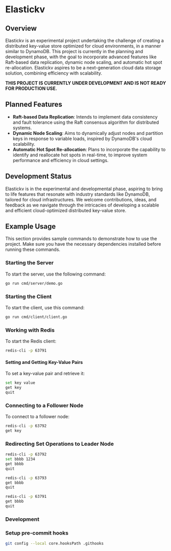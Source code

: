 # Elastickv

## Overview
Elastickv is an experimental project undertaking the challenge of creating a distributed key-value store optimized for cloud environments, in a manner similar to DynamoDB. This project is currently in the planning and development phase, with the goal to incorporate advanced features like Raft-based data replication, dynamic node scaling, and automatic hot spot re-allocation. Elastickv aspires to be a next-generation cloud data storage solution, combining efficiency with scalability.

**THIS PROJECT IS CURRENTLY UNDER DEVELOPMENT AND IS NOT READY FOR PRODUCTION USE.**

## Planned Features
- **Raft-based Data Replication**: Intends to implement data consistency and fault tolerance using the Raft consensus algorithm for distributed systems.
- **Dynamic Node Scaling**: Aims to dynamically adjust nodes and partition keys in response to variable loads, inspired by DynamoDB's cloud scalability.
- **Automatic Hot Spot Re-allocation**: Plans to incorporate the capability to identify and reallocate hot spots in real-time, to improve system performance and efficiency in cloud settings.

## Development Status
Elastickv is in the experimental and developmental phase, aspiring to bring to life features that resonate with industry standards like DynamoDB, tailored for cloud infrastructures. We welcome contributions, ideas, and feedback as we navigate through the intricacies of developing a scalable and efficient cloud-optimized distributed key-value store.


## Example Usage

This section provides sample commands to demonstrate how to use the project. Make sure you have the necessary dependencies installed before running these commands.

### Starting the Server
To start the server, use the following command:
```bash
go run cmd/server/demo.go
```

### Starting the Client

To start the client, use this command:
```bash
go run cmd/client/client.go
```

### Working with Redis
To start the Redis client:
```bash
redis-cli -p 63791
```

#### Setting and Getting Key-Value Pairs
To set a key-value pair and retrieve it:
```bash
set key value
get key
quit
```

### Connecting to a Follower Node
To connect to a follower node:
```bash
redis-cli -p 63792
get key
```

### Redirecting Set Operations to Leader Node
```bash
redis-cli -p 63792
set bbbb 1234
get bbbb
quit

redis-cli -p 63793
get bbbb
quit

redis-cli -p 63791
get bbbb
quit
```


### Development


### Setup pre-commit hooks
```bash
git config --local core.hooksPath .githooks
```

